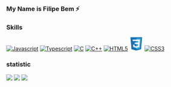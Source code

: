 ### My Name is Filipe Bem ⚡

<!--
**FilipeBem/FilipeBem** is a ✨ _special_ ✨ repository because its `README.md` (this file) appears on your GitHub profile.

Here are some ideas to get you started:

- 🔭 I’m currently working on ...
- 🌱 I’m currently learning ...
- 👯 I’m looking to collaborate on ...
- 🤔 I’m looking for help with ...
- 💬 Ask me about ...
- 📫 How to reach me: ...
- 😄 Pronouns: ...
- ⚡ Fun fact: ...
-->
### Skills
<p align="left">
<a href="https://developer.mozilla.org/en-US/docs/Web/JavaScript" target="_blank" rel="noreferrer"><img src="https://raw.githubusercontent.com/danielcranney/readme-generator/main/public/icons/skills/javascript-colored.svg" width="36" height="36" alt="Javascript" /></a>
<a href="https://www.typescriptlang.org/" target="_blank" rel="noreferrer"><img src="https://raw.githubusercontent.com/danielcranney/readme-generator/main/public/icons/skills/typescript-colored.svg" width="36" height="36" alt="Typescript" /></a>
<a href="https://docs.microsoft.com/en-us/cpp/?view=msvc-170" target="_blank" rel="noreferrer"><img src="https://raw.githubusercontent.com/danielcranney/readme-generator/main/public/icons/skills/c-colored.svg" width="36" height="36" alt="C" /></a>
<a href="https://docs.microsoft.com/en-us/cpp/?view=msvc-170" target="_blank" rel="noreferrer"><img src="https://raw.githubusercontent.com/danielcranney/readme-generator/main/public/icons/skills/cplusplus-colored.svg" width="36" height="36" alt="C++" /></a>
<a href="https://developer.mozilla.org/en-US/docs/Glossary/HTML5" target="_blank" rel="noreferrer"><img src="https://raw.githubusercontent.com/danielcranney/readme-generator/main/public/icons/skills/html5-colored.svg" width="36" height="36" alt="HTML5" /></a>
<a href="https://developer.mozilla.org/en-US/search?q=CSS3" target="_blank" rel="noreferrer"><img src="https://raw.githubusercontent.com/devicons/devicon/master/icons/css3/css3-original.svg" width="36" height="36" alt="CSS3" /></a>
 <a href="[https://developer.mozilla.org/en-US/search?q=CSS3](https://devguide.python.org/)" target="_blank" rel="noreferrer"><img src="[https://raw.githubusercontent.com/devicons/devicon/master/icons/css3/css3-original.svg](https://raw.githubusercontent.com/devicons/devicon/master/icons/python/python-original.svg)" width="36" height="36" alt="CSS3" /></a>
 </p>

### statistic
<a href="http://www.github.com/FilipeBem"><img src="https://github-readme-streak-stats.herokuapp.com/?user=FilipeBem&stroke=ffffff&background=171717&ring=3382ed&fire=3382ed&currStreakNum=ffffff&currStreakLabel=3382ed&sideNums=ffffff&sideLabels=ffffff&dates=ffffff&hide_border=true" /></a>
<a href="http://www.github.com/FilipeBem"><img src="https://github-readme-stats.vercel.app/api?username=FilipeBem&show_icons=true&title_color=fff&icon_color=7159c1&text_color=f8f8f2&bg_color=171c24&count_private=true)](https://github.com/FilipeBem)" /></a> <a href="https://github.com/FilipeBem" align="left"><img src="https://github-readme-stats.vercel.app/api/top-langs/?username=FilipeBem&layout=compact&title_color=fff&text_color=f8f8f2&hide=java&bg_color=171c24&background=171717&ring=3382ed)](https://github.com/FilipeBem)" /></a>


